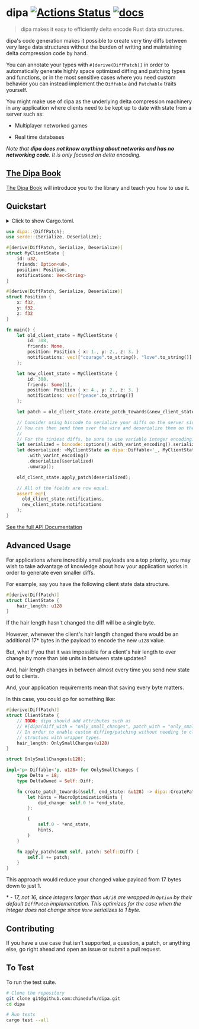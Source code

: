 # dipa [![Actions Status](https://github.com/chinedufn/dipa/workflows/test/badge.svg)](https://github.com/chinedufn/dipa/actions) [![docs](https://docs.rs/dipa/badge.svg)](https://docs.rs/dipa)

> dipa makes it easy to efficiently delta encode Rust data structures.

dipa's code generation makes it possible to create very tiny diffs between very large data structures
without the burden of writing and maintaining delta compression code by hand.

You can annotate your types with `#[derive(DiffPatch)]` in order to automatically generate
highly space optimized diffing and patching types and functions, or in the most sensitive cases
where you need custom behavior you can instead implement the `Diffable` and `Patchable` traits yourself.

You might make use of dipa as the underlying delta compression machinery in any application where
clients need to be kept up to date with state from a server such as:

- Multiplayer networked games

- Real time databases

_Note that **dipa does not know anything about networks and has no networking code**.
It is only focused on delta encoding._

## [The Dipa Book][book]

[The Dipa Book][book] will introduce you to the library and teach you how to use it.

## Quickstart

<details>
<summary>
Click to show Cargo.toml.
</summary>

```toml
[dependencies]

bincode = "1"
dipa = { version = "0.1", features = ["derive"] }
serde = { version = "1", features = ["derive"] }
```
</details>
<p></p>

```rust
use dipa::{DiffPatch};
use serde::{Serialize, Deserialize};

#[derive(DiffPatch, Serialize, Deserialize)]
struct MyClientState {
    id: u32,
    friends: Option<u8>,
    position: Position,
    notifications: Vec<String>
}

#[derive(DiffPatch, Serialize, Deserialize)]
struct Position {
    x: f32,
    y: f32,
    z: f32
}

fn main() {
    let old_client_state = MyClientState {
        id: 308,
        friends: None,
        position: Position { x: 1., y: 2., z: 3. }
        notifications: vec!["courage".to_string(), "love".to_string()]
    };

    let new_client_state = MyClientState {
        id: 308,
        friends: Some(1),
        position: Position { x: 4., y: 2., z: 3. }
        notifications: vec!["peace".to_string()]
    };

    let patch = old_client_state.create_patch_towards(&new_client_state);

    // Consider using bincode to serialize your diffs on the server side.
    // You can then send them over the wire and deserialize them on the client side.
    //
    // For the tiniest diffs, be sure to use variable integer encoding.
    let serialized = bincode::options().with_varint_encoding().serialize(&patch).unwrap();
    let deserialized: <MyClientState as dipa::Diffable<'_, MyClientState'>::Patch = bincode::options()
        .with_varint_encoding()
        .deserialize(&serialized)
        .unwrap();

    old_client_state.apply_patch(deserialized);

    // All of the fields are now equal.
    assert_eq!(
      old_client_state.notifications,
      new_client_state.notifications
    );
}
```

[See the full API Documentation](https://docs.rs/dipa)

## Advanced Usage

For applications where incredibly small payloads are a top priority, you may wish to take advantage of knowledge about how your application works in order to 
generate even smaller diffs.

For example, say you have the following client state data structure.

```rust
#[derive(DiffPatch)]
struct ClientState {
    hair_length: u128
}
```

If the hair length hasn't changed the diff will be a single byte.

However, whenever the client's hair length changed there would be an additional 17\* bytes in the payload to encode the new `u128` value.

But, what if you that it was impossible for a client's hair length to ever change by more than `100` units in between state updates?

And, hair length changes in between almost every time you send new state out to clients.

And, your application requirements mean that saving every byte matters.

In this case, you could go for something like:

```rust
#[derive(DiffPatch)]
struct ClientState {
    // TODO: dipa should add attributes such as
    // #[dipa(diff_with = "only_small_changes", patch_with = "only_small_changes")]
    // In order to enable custom diffing/patching without needing to clutter your data
    // structues with wrapper types.
    hair_length: OnlySmallChanges(u128)
}

struct OnlySmallChanges(u128);

impl<'p> Diffable<'p, u128> for OnlySmallChanges {
    type Delta = i8;
    type DeltaOwned = Self::Diff;

    fn create_patch_towards(&self, end_state: &u128) -> dipa::CreatePatchTowardsReturn<Self::Diff> {
        let hints = MacroOptimizationHints {
            did_change: self.0 != *end_state,
        };

        (
            self.0 - *end_state,
            hints,
        )
    }

    fn apply_patch(&mut self, patch: Self::Diff) {
        self.0 += patch;
    }
}
```

This approach would reduce your changed value payload from 17 bytes down to just 1.

\* - _17, not 16, since integers larger than `u8/i8` are wrapped in `Option` by their default `DiffPatch` implementation. This optimizes for the case when the integer does not change since `None` serializes to 1 byte._

## Contributing

If you have a use case that isn't supported, a question, a patch, or anything else, go right ahead and open an issue or submit a pull request.

## To Test

To run the test suite.

```sh
# Clone the repository
git clone git@github.com:chinedufn/dipa.git
cd dipa

# Run tests
cargo test --all
```

[book]: https://chinedufn.github.io/dipa
